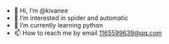 - 👋 Hi, I’m @kivanee
- 👀 I’m interested in spider and automatic
- 🌱 I’m currently learning python
- 📫 How to reach me by email 1165599639@qq.com

<!---
kivanee/kivanee is a ✨ special ✨ repository because its `README.md` (this file) appears on your GitHub profile.
You can click the Preview link to take a look at your changes.
--->
